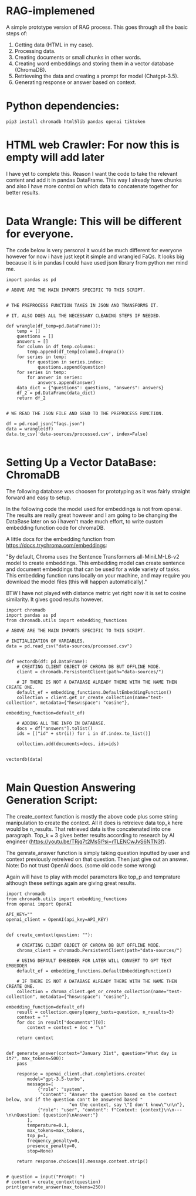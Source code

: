 # RAG-implemened

A simple prototype version of RAG process. This goes through all the basic steps of:

1. Getting data (HTML in my case).
2. Processing data.
3. Creating documents or small chunks in other words.
4. Creating word embeddings and storing them in a vector database (ChromaDB).
5. Retrieveing the data and creating a prompt for model (Chatgpt-3.5).
6. Generating response or answer based on context.

# Python dependencies:
```
pip3 install chromadb html5lib pandas openai tiktoken  
```

# HTML web Crawler: For now this is empty will add later

I have yet to complete this. Reason I want the code to take the relevant content and add it in pandas DataFrame.
This way I already have chunks and also I have more control on which data to concatenate together for better results.

```

```

# Data Wrangle: This will be different for everyone.

The code below is very personal it would be much different for everyone however for now i have just kept it simple and wrangled FaQs.
It looks big because it is in pandas I could have used json library from python nvr mind me.

```
import pandas as pd

# ABOVE ARE THE MAIN IMPORTS SPECIFIC TO THIS SCRIPT.


# THE PREPROCESS FUNCTION TAKES IN JSON AND TRANSFORMS IT.

# IT, ALSO DOES ALL THE NECESSARY CLEANING STEPS IF NEEDED.

def wrangle(df_temp=pd.DataFrame()):
    temp = []
    questions = []
    answers = []
    for column in df_temp.columns:
        temp.append(df_temp[column].dropna())
    for series in temp:
        for question in series.index:
            questions.append(question)
    for series in temp:
        for answer in series:
            answers.append(answer)
    data_dict = {"questions": questions, "answers": answers}
    df_2 = pd.DataFrame(data_dict)
    return df_2


# WE READ THE JSON FILE AND SEND TO THE PREPROCESS FUNCTION.

df = pd.read_json("faqs.json")
data = wrangle(df)
data.to_csv('data-sources/processed.csv', index=False)


```

# Setting Up a Vector DataBase: ChromaDB

The following database was choosen for prototyping as it was fairly straight forward and easy to setup.

In the following code the model used for embeddings is not from openai.
The results are really great however and I am going to be changing the DataBase later on so i haven't made much effort,
to write custom embedding function code for chromaDB.

A little docs for the embedding function from https://docs.trychroma.com/embeddings:

"By default, Chroma uses the Sentence Transformers all-MiniLM-L6-v2 model to create embeddings. 
This embedding model can create sentence and document embeddings that can be used for a wide variety of tasks. 
This embedding function runs locally on your machine, and may require you download the model files (this will happen automatically)."

BTW I have not played with distance metric yet right now it is set to cosine similarity. It gives good results however.

```
import chromadb
import pandas as pd
from chromadb.utils import embedding_functions

# ABOVE ARE THE MAIN IMPORTS SPECIFIC TO THIS SCRIPT.

# INITIALIZATION OF VARIABLES.
data = pd.read_csv("data-sources/processed.csv")


def vectordb(df: pd.DataFrame):
    # CREATING CLIENT OBJECT OF CHROMA DB BUT OFFLINE MODE.
    client = chromadb.PersistentClient(path="data-sources/")

    # IF THERE IS NOT A DATABASE ALREADY THERE WITH THE NAME THEN CREATE ONE.
    default_ef = embedding_functions.DefaultEmbeddingFunction()
    collection = client.get_or_create_collection(name="test-collection", metadata={"hnsw:space": "cosine"},
                                                 embedding_function=default_ef)

    # ADDING ALL THE INFO IN DATABASE.
    docs = df["answers"].tolist()
    ids = [("id" + str(i)) for i in df.index.to_list()]

    collection.add(documents=docs, ids=ids)


vectordb(data)


```
# Main Question Answering Generation Script:

The create_context function is mostly the above code plus some string manipulation to create the context.
All it does is retreieve data top_k here would be n_results. That retrieved data is the concatenated into one paragraph.
Top_k = 3 gives better results according to research by AI engineer (https://youtu.be/TRjq7t2Ms5I?si=rTLENCwJvS6NTN3f).

The genrate_answer function is simply taking question inputted by user and context previously retreived on that question.
Then just give out an answer. Note: Do not trust OpenAI docs. (some old code some wrong)

Again will have to play with model parameters like top_p and temprature although these settings again are giving great results.

```
import chromadb
from chromadb.utils import embedding_functions
from openai import OpenAI

API_KEY=""
openai_client = OpenAI(api_key=API_KEY)


def create_context(question: ""):

    # CREATING CLIENT OBJECT OF CHROMA DB BUT OFFLINE MODE.
    chroma_client = chromadb.PersistentClient(path="data-sources/")

    # USING DEFAULT EMBEDDER FOR LATER WILL CONVERT TO GPT TEXT EMBEDDER
    default_ef = embedding_functions.DefaultEmbeddingFunction()

    # IF THERE IS NOT A DATABASE ALREADY THERE WITH THE NAME THEN CREATE ONE.
    collection = chroma_client.get_or_create_collection(name="test-collection", metadata={"hnsw:space": "cosine"},
                                                        embedding_function=default_ef)
    result = collection.query(query_texts=question, n_results=3)
    context = ""
    for doc in result["documents"][0]:
        context = context + doc + "\n"

    return context


def generate_answer(context="January 31st", question="What day is it?", max_tokens=500):
    pass

    response = openai_client.chat.completions.create(
        model="gpt-3.5-turbo",
        messages=[
            {"role": "system",
             "content": "Answer the question based on the context below, and if the question can't be answered based "
                        "on the context, say \"I don't know\"\n\n"},
            {"role": "user", "content": f"Context: {context}\n\n---\n\nQuestion: {question}\nAnswer:"}
        ],
        temperature=0.1,
        max_tokens=max_tokens,
        top_p=1,
        frequency_penalty=0,
        presence_penalty=0,
        stop=None)

    return response.choices[0].message.content.strip()


# question = input("Prompt: ")
# context = create_context(question)
print(generate_answer(max_tokens=250))

```
